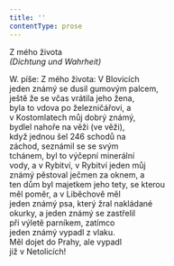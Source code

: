```yaml
---
title: ''
contentType: prose
---
```


Z mého života  
_(Dichtung und Wahrheit)_

W. píše: Z mého života: V Blovicích  
jeden známý se dusil gumovým palcem,  
ještě že se včas vrátila jeho žena,  
byla to vdova po železničářovi, a  
v Kostomlatech můj dobrý známý,  
bydlel nahoře na věži (ve věži),  
když jednou šel 246 schodů na  
záchod, seznámil se se svým  
tchánem, byl to výčepní minerální  
vody, a v Rybitví, v Rybitví jeden můj  
známý pěstoval ječmen za oknem, a  
ten dům byl majetkem jeho tety, se kterou  
měl poměr, a v Liběchově měl  
jeden známý psa, který žral nakládané  
okurky, a jeden známý se zastřelil  
při výletě parníkem, zatímco  
jeden známý vypadl z vlaku.  
Měl dojet do Prahy, ale vypadl  
již v Netolicích!
